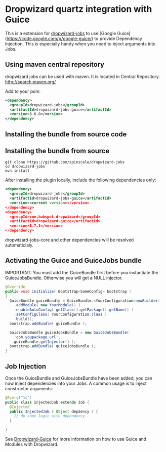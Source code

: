 # Dropwizard quartz integration with Guice

This is a extension for [dropwizard-jobs](https://github.com/spinscale/dropwizard-jobs) to use
[Google Guice] (https://code.google.com/p/google-guice/) to provide Dependency Injection. This is especially handy when you need to inject
arguments into Jobs.

## Using maven central repository
dropwizard jobs can be used with maven.
It is located in Central Repository. http://search.maven.org/

Add to your pom:
```xml
<dependency>
  <groupId>dropwizard-jobs</groupId>
  <artifactId>dropwizard-jobs-guice</artifactId>
  <version>3.0.0</version>
</dependency>
```

## Installing the bundle from source code

## Installing the bundle from source

```
git clone https://github.com/spinscale/dropwizard-jobs
cd dropwizard-jobs
mvn install
```

After installing the plugin locally, include the following dependencies only:

```xml
<dependency>
  <groupId>dropwizard-jobs</groupId>
  <artifactId>dropwizard-jobs-guice</artifactId>
  <version><current version></version>
</dependency>
<dependency>
  <groupId>com.hubspot.dropwizard</groupId>
  <artifactId>dropwizard-guice</artifactId>
  <version>0.7.1</version>
</dependency>
```

dropwizard-jobs-core and other dependencies will be resolved automaticlaly.

## Activating the Guice and GuiceJobs bundle

IMPORTANT: You must add the GuiceBundle first before you instantiate the GuiceJobsBundle.
Otherwise you will get a NULL injector.

```java
@Override
public void initialize( Bootstrap<SomeConfig> bootstrap )
{
  GuiceBundle guiceBundle = GuiceBundle.<YourConfiguration>newBuilder()
    .addModule( new YourModule() )
    .enableAutoConfig( getClass().getPackage().getName() )
    .setConfigClass( YourConfiguration.class )
    .build();
  bootstrap.addBundle( guiceBundle );

  GuiceJobsBundle guiceJobsBundle = new GuiceJobsBundle(
    'com.youpackage.url',
    guiceBundle.getInjector() );
  bootstrap.addBundle( guiceJobsBundle );
}
```

## Job Injection

Once the GuiceBundle and GuiceJobsBundle have been added, you can now inject dependencies into your Jobs.
A common usage is to inject constructor arguments:

```java
@Every("1s")
public class InjectedJob extends Job {
  @Injected
  public InjectedJob ( Object depdency ) {
    // do some logic with dependency
  }

}
```

See [Dropwizard-Guice](https://github.com/HubSpot/dropwizard-guice) for more information on how to use
Guice and Modules with Dropwizard.
